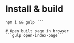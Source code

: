 # Install & build
```git clone git@github.com:arteg/svg-icons-yate.git && cd svg-icons-yate &&
npm i && gulp ```

# Open built page in browser
```gulp open-index-page```
